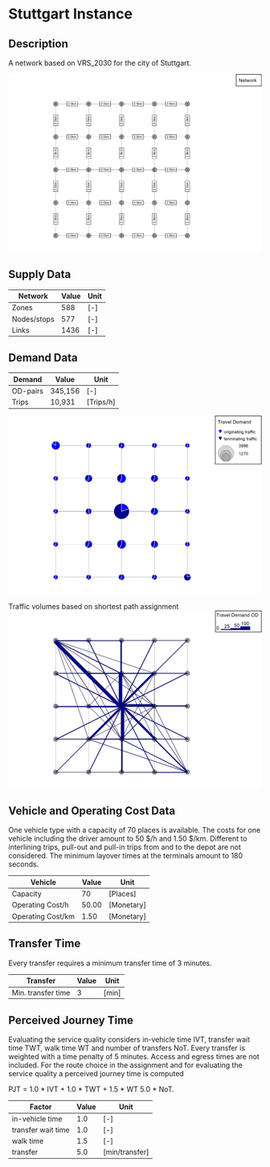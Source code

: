 # Stuttgart Instance

## Description
A network based on VRS_2030 for the city of Stuttgart.

![Stuttgart_network](Input/Image/Network.jpg)

## Supply Data
| Network       | Value  | Unit |
| ---           | ---    |---   |
| Zones         |    588 | [-]  |    
| Nodes/stops   |    577 | [-]  |   
| Links         |   1436 | [-]  |

## Demand Data
| Demand       | Value  | Unit       | 
| ---          | ---    |---         |
| OD-pairs     |345,156 | [-]        |
| Trips        | 10,931 | [Trips/h]  |

![Stuttgart_demand](Input/Image/Demand.jpg)

Traffic volumes based on shortest path assignment
![Stuttgart_demand_od](Input/Image/Demand_OD.jpg)

## Vehicle and Operating Cost Data
One vehicle type with a capacity of 70 places is available. The costs for one vehicle including the driver amount to 50 $/h and 1.50 $/km. Different to interlining trips, pull-out and pull-in trips from and to the depot are not considered. The minimum layover times at the terminals amount to 180 seconds.

| Vehicle           | Value  | Unit     | 
| ---               | ---    |---       |
| Capacity          |     70 |  [Places]|
| Operating Cost/h  |  50.00 |[Monetary]|
| Operating Cost/km |   1.50 |[Monetary]|

## Transfer Time
Every transfer requires a minimum transfer time of 3 minutes.

| Transfer           | Value  | Unit     | 
| ---                | ---    |---       |
| Min. transfer time |      3 |[min]     |

## Perceived Journey Time
Evaluating the service quality considers in-vehicle time IVT, transfer wait time TWT, walk time WT and number of transfers NoT. Every transfer is weighted with a time penalty of 5 minutes. Access and egress times are not included. For the route choice in the assignment and for evaluating the service quality a perceived journey time is computed

PJT = 1.0 * IVT + 1.0 * TWT + 1.5 * WT 5.0 * NoT. 

| Factor            | Value  | Unit         | 
| ---               | ---    |---           |
| in-vehicle time   |    1.0 |  [-]         |
| transfer wait time|    1.0 |  [-]         |
| walk time			|    1.5 |  [-]         |
| transfer          |    5.0 |[min/transfer]|
